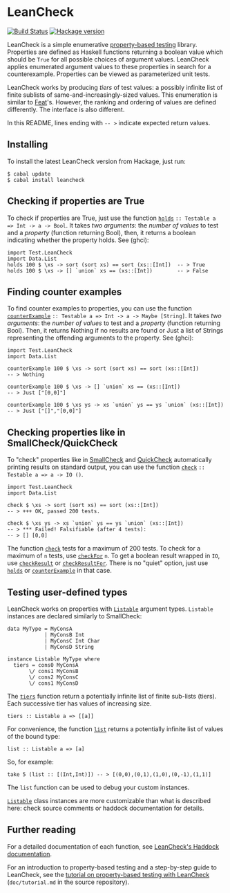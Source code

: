 LeanCheck
=========

[![Build Status][build-status]][build-log]
[![Hackage version][hackage-version]][leancheck-on-hackage]

LeanCheck is a simple enumerative [property-based testing] library.  Properties
are defined as Haskell functions returning a boolean value which should be
`True` for all possible choices of argument values.    LeanCheck applies
enumerated argument values to these properties in search for a counterexample.
Properties can be viewed as parameterized unit tests.

LeanCheck works by producing *tiers* of test values: a possibly infinite list
of finite sublists of same-and-increasingly-sized values.  This enumeration is
similar to [Feat]'s.  However, the ranking and ordering of values are defined
differently.  The interface is also different.

In this README, lines ending with `-- >` indicate expected return values.


Installing
----------

To install the latest LeanCheck version from Hackage, just run:

	$ cabal update
	$ cabal install leancheck


Checking if properties are True
-------------------------------

To check if properties are True,
just use the function [`holds`] `:: Testable a => Int -> a -> Bool`.
It takes _two arguments_:
the _number of values_ to test
and a _property_ (function returning Bool),
then, it returns a boolean indicating whether the property holds.
See (ghci):

	import Test.LeanCheck
	import Data.List
	holds 100 $ \xs -> sort (sort xs) == sort (xs::[Int])  -- > True
	holds 100 $ \xs -> [] `union` xs == (xs::[Int])        -- > False


Finding counter examples
------------------------

To find counter examples to properties,
you can use the function [`counterExample`] `:: Testable a => Int -> a -> Maybe [String]`.
It takes _two arguments_:
the _number of values_ to test
and a _property_ (function returning Bool).
Then, it returns Nothing if no results are found or Just a list of Strings
representing the offending arguments to the property.
See (ghci):

	import Test.LeanCheck
	import Data.List

	counterExample 100 $ \xs -> sort (sort xs) == sort (xs::[Int])
	-- > Nothing

	counterExample 100 $ \xs -> [] `union` xs == (xs::[Int])
	-- > Just ["[0,0]"]

	counterExample 100 $ \xs ys -> xs `union` ys == ys `union` (xs::[Int])
	-- > Just ["[]","[0,0]"]


Checking properties like in SmallCheck/QuickCheck
-------------------------------------------------

To "check" properties like in [SmallCheck] and [QuickCheck]
automatically printing results on standard output,
you can use the function [`check`] `:: Testable a => a -> IO ()`.

	import Test.LeanCheck
	import Data.List

	check $ \xs -> sort (sort xs) == sort (xs::[Int])
	-- > +++ OK, passed 200 tests.

	check $ \xs ys -> xs `union` ys == ys `union` (xs::[Int])
	-- > *** Failed! Falsifiable (after 4 tests):
	-- > [] [0,0]

The function [`check`] tests for a maximum of 200 tests.
To check for a maximum of `n` tests, use [`checkFor`] `n`.
To get a boolean result wrapped in `IO`, use [`checkResult`] or [`checkResultFor`].
There is no "quiet" option, just use [`holds`] or [`counterExample`] in that case.


Testing user-defined types
--------------------------

LeanCheck works on properties with [`Listable`] argument types.
`Listable` instances are declared similarly to SmallCheck:

	data MyType = MyConsA
	            | MyConsB Int
	            | MyConsC Int Char
	            | MyConsD String

	instance Listable MyType where
	  tiers = cons0 MyConsA
	       \/ cons1 MyConsB
	       \/ cons2 MyConsC
	       \/ cons1 MyConsD

The [`tiers`] function return a potentially infinite list of finite sub-lists
(tiers).  Each successive tier has values of increasing size.

	tiers :: Listable a => [[a]]

For convenience, the function [`list`] returns a potentially infinite list
of values of the bound type:

	list :: Listable a => [a]

So, for example:

	take 5 (list :: [(Int,Int)]) -- > [(0,0),(0,1),(1,0),(0,-1),(1,1)]

The `list` function can be used to debug your custom instances.

[`Listable`] class instances are more customizable than what is described here:
check source comments or haddock documentation for details.


Further reading
---------------

For a detailed documentation of each function, see
[LeanCheck's Haddock documentation].

For an introduction to property-based testing
and a step-by-step guide to LeanCheck, see the
[tutorial on property-based testing with LeanCheck]
\(`doc/tutorial.md` in the source repository).

[LeanCheck's Haddock documentation]: https://hackage.haskell.org/package/leancheck/docs/Test-LeanCheck.html
[tutorial on property-based testing with LeanCheck]: https://github.com/rudymatela/leancheck/blob/master/doc/tutorial.md

[`Listable`]:       https://hackage.haskell.org/package/leancheck/docs/Test-LeanCheck.html#t:Listable
[`holds`]:          https://hackage.haskell.org/package/leancheck/docs/Test-LeanCheck.html#v:holds
[`counterExample`]: https://hackage.haskell.org/package/leancheck/docs/Test-LeanCheck.html#v:counterExample
[`check`]:          https://hackage.haskell.org/package/leancheck/docs/Test-LeanCheck.html#v:check
[`checkFor`]:       https://hackage.haskell.org/package/leancheck/docs/Test-LeanCheck.html#v:checkFor
[`checkResult`]:    https://hackage.haskell.org/package/leancheck/docs/Test-LeanCheck.html#v:checkResult
[`checkResultFor`]: https://hackage.haskell.org/package/leancheck/docs/Test-LeanCheck.html#v:checkResultFor
[`tiers`]:          https://hackage.haskell.org/package/leancheck/docs/Test-LeanCheck.html#v:tiers
[`list`]:           https://hackage.haskell.org/package/leancheck/docs/Test-LeanCheck.html#v:list

[property-based testing]: https://github.com/rudymatela/leancheck/blob/master/doc/tutorial.md
[Feat]: https://hackage.haskell.org/package/testing-feat
[SmallCheck]: https://hackage.haskell.org/package/smallcheck
[QuickCheck]: https://hackage.haskell.org/package/QuickCheck

[build-status]: https://travis-ci.org/rudymatela/leancheck.svg?branch=master
[build-log]:    https://travis-ci.org/rudymatela/leancheck
[hackage-version]: https://img.shields.io/hackage/v/leancheck.svg
[leancheck-on-hackage]: https://hackage.haskell.org/package/leancheck
